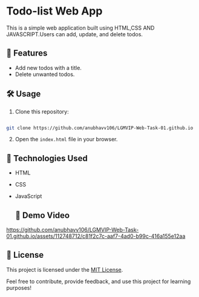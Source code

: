 
# Todo-list Web App

This is a simple web application built using HTML,CSS AND JAVASCRIPT.Users can add, update, and delete todos.

## 🚀 Features

- Add new todos with a title.
- Delete unwanted todos.

## 🛠️ Usage

1. Clone this repository: 
```bash 

git clone https://github.com/anubhavv106/LGMVIP-Web-Task-01.github.io
   ```
2. Open the `index.html` file in your browser.

## 🧰 Technologies Used

- HTML
- CSS
- JavaScript

  ## 🎥 Demo Video


https://github.com/anubhavv106/LGMVIP-Web-Task-01.github.io/assets/112748712/c81f2c7c-aaf7-4ad0-b99c-416a155e12aa




## 📝 License

This project is licensed under the [MIT License](LICENSE).

Feel free to contribute, provide feedback, and use this project for learning purposes!
